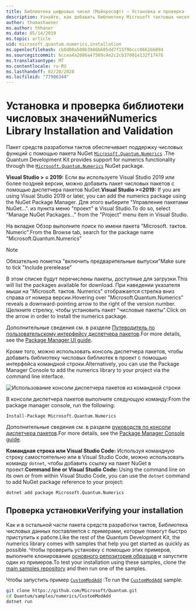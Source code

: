 ```yaml
---
title: Библиотека цифровых чисел (Майкрософт) — Установка и проверка
description: Узнайте, как добавить библиотеку Microsoft тактовых чисел в установку Visual Studio 2019 или более поздней версии.
author: thomashaener
ms.author: thhaner
ms.date: 05/14/2019
ms.topic: article
uid: microsoft.quantum.numerics.installation
ms.openlocfilehash: cb0d00a509b3986b605dd7f15f9bccc0661bb894
ms.sourcegitcommit: 6ccea4a2006a47569c4e2c2cb37001e132f17476
ms.translationtype: MT
ms.contentlocale: ru-RU
ms.lasthandoff: 02/28/2020
ms.locfileid: "77906344"
---
```

# <a name="numerics-library-installation-and-validation"></a><span data-ttu-id="01016-103">Установка и проверка библиотеки числовых значений</span><span class="sxs-lookup"><span data-stu-id="01016-103">Numerics Library Installation and Validation</span></span>

<span data-ttu-id="01016-104">Пакет средств разработки тактов обеспечивает поддержку числовых функций с помощью пакета NuGet [`Microsoft.Quantum.Numerics`](https://www.nuget.org/packages/Microsoft.Quantum.Numerics) .</span><span class="sxs-lookup"><span data-stu-id="01016-104">The Quantum Development Kit provides support for numerics functionality through the [`Microsoft.Quantum.Numerics`](https://www.nuget.org/packages/Microsoft.Quantum.Numerics) NuGet package.</span></span>

<span data-ttu-id="01016-105">**Visual Studio > = 2019:** Если вы используете Visual Studio 2019 или более поздней версии, можно добавить пакет числовых пакетов с помощью диспетчера пакетов NuGet.</span><span class="sxs-lookup"><span data-stu-id="01016-105">**Visual Studio >=2019:** If you are using Visual Studio 2019 or later, you can add the numerics package using the NuGet Package Manager.</span></span>
<span data-ttu-id="01016-106">Для этого выберите "Управление пакетами NuGet...". из пункта меню "проект" в Visual Studio.</span><span class="sxs-lookup"><span data-stu-id="01016-106">To do so, select "Manage NuGet Packages..." from the "Project" menu item in Visual Studio.</span></span>

<span data-ttu-id="01016-107">На вкладке Обзор выполните поиск по имени пакета "Microsoft. тактов. Numeric".</span><span class="sxs-lookup"><span data-stu-id="01016-107">From the Browse tab, search for the package name "Microsoft.Quantum.Numerics"</span></span>

> [!NOTE]
> <span data-ttu-id="01016-108">Обязательно пометка "включить предварительные выпуски"</span><span class="sxs-lookup"><span data-stu-id="01016-108">Make sure to tick "Include prerelease"</span></span>

<span data-ttu-id="01016-109">В этом списке будут перечислены пакеты, доступные для загрузки.</span><span class="sxs-lookup"><span data-stu-id="01016-109">This will list the packages available for download.</span></span>
<span data-ttu-id="01016-110">При наведении указателя мыши на "Microsoft. тактов. Numerics" отображается стрелка вниз справа от номера версии.</span><span class="sxs-lookup"><span data-stu-id="01016-110">Hovering over "Microsoft.Quantum.Numerics" reveals a downward-pointing arrow to the right of the version number.</span></span>
<span data-ttu-id="01016-111">Щелкните стрелку, чтобы установить пакет "числовые пакеты".</span><span class="sxs-lookup"><span data-stu-id="01016-111">Click on the arrow in order to install the numerics package.</span></span>

<span data-ttu-id="01016-112">Дополнительные сведения см. в разделе [Путеводитель по пользовательскому интерфейсу диспетчера пакетов](https://docs.microsoft.com/nuget/tools/package-manager-ui).</span><span class="sxs-lookup"><span data-stu-id="01016-112">For more details, see the [Package Manager UI guide](https://docs.microsoft.com/nuget/tools/package-manager-ui).</span></span>

<span data-ttu-id="01016-113">Кроме того, можно использовать консоль диспетчера пакетов, чтобы добавить библиотеку числовых библиотек в проект с помощью интерфейса командной строки.</span><span class="sxs-lookup"><span data-stu-id="01016-113">Alternatively, you can use the Package Manager Console to add the numerics library to your project via the command line interface.</span></span>

![Использование консоли диспетчера пакетов из командной строки](../../media/vs2017-nuget-console-menu.png)

<span data-ttu-id="01016-115">В консоли диспетчера пакетов выполните следующую команду:</span><span class="sxs-lookup"><span data-stu-id="01016-115">From the package manager console, run the following:</span></span>

```
Install-Package Microsoft.Quantum.Numerics
```

<span data-ttu-id="01016-116">Дополнительные сведения см. в разделе [руководств по консоли диспетчера пакетов](https://docs.microsoft.com/nuget/tools/package-manager-console).</span><span class="sxs-lookup"><span data-stu-id="01016-116">For more details, see the [Package Manager Console guide](https://docs.microsoft.com/nuget/tools/package-manager-console).</span></span>

<span data-ttu-id="01016-117">**Командная строка или Visual Studio Code:** Используя командную строку самостоятельно или в Visual Studio Code, можно использовать команду `dotnet`, чтобы добавить ссылку на пакет NuGet в проект:</span><span class="sxs-lookup"><span data-stu-id="01016-117">**Command line or Visual Studio Code:** Using the command line on its own or from within Visual Studio Code, you can use the `dotnet` command to add NuGet package reference to your project:</span></span>

```dotnetcli
dotnet add package Microsoft.Quantum.Numerics
```


## <a name="verifying-your-installation"></a><span data-ttu-id="01016-118">Проверка установки</span><span class="sxs-lookup"><span data-stu-id="01016-118">Verifying your installation</span></span>

<span data-ttu-id="01016-119">Как и в остальной части пакета средств разработки тактов, Библиотека числовых данных поставляется с примерами, которые помогут быстро приступить к работе.</span><span class="sxs-lookup"><span data-stu-id="01016-119">Like the rest of the Quantum Development Kit, the numerics library comes with samples that help you get started as quickly as possible.</span></span>
<span data-ttu-id="01016-120">Чтобы проверить установку с помощью этих примеров, выполните клонирование [основного репозитория образцов](https://github.com/Microsoft/Quantum) и запустите один из примеров.</span><span class="sxs-lookup"><span data-stu-id="01016-120">To test your installation using these samples, clone the [main samples repository](https://github.com/Microsoft/Quantum) and then run one of the samples.</span></span>

<span data-ttu-id="01016-121">Чтобы запустить пример [`CustomModAdd`](https://github.com/microsoft/Quantum/tree/master/samples/numerics/CustomModAdd) :</span><span class="sxs-lookup"><span data-stu-id="01016-121">To run the [`CustomModAdd`](https://github.com/microsoft/Quantum/tree/master/samples/numerics/CustomModAdd) sample:</span></span>

```bash
git clone https://github.com/Microsoft/Quantum.git
cd Quantum/samples/numerics/CustomModAdd
dotnet run
```
